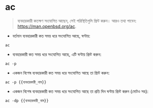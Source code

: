 # ac

> ব্যবহারকারী কতক্ষণ সংযোগিত আছেন, সেই পরিস্থিতিগুলি প্রিন্ট করুন।
> আরও তথ্য পাবেন: <https://man.openbsd.org/ac>.

- বর্তমান ব্যবহারকারী কত সময় ধরে সংযোগিত আছে, ঘণ্টায়:

`ac`

- ব্যবহারকারী কত সময় ধরে সংযোগিত আছে, এটি ঘণ্টায় প্রিন্ট করুন:

`ac -p`

- একজন বিশেষ ব্যবহারকারী কত সময় ধরে সংযোগিত আছে তা প্রিন্ট করুন:

`ac -p {{ব্যবহারকারী_নাম}}`

- একজন বিশেষ ব্যবহারকারী কত সময় ধরে সংযোগিত আছে তা প্রতি দিন ঘণ্টায় প্রিন্ট করুন (মোটও সহ):

`ac -dp {{ব্যবহারকারী_নাম}}`
